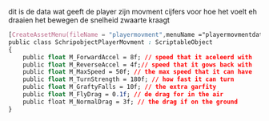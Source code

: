 dit is de data wat geeft de player zijn movment cijfers voor hoe het voelt eh draaien het bewegen de snelheid zwaarte kraagt
```css
[CreateAssetMenu(fileName = "playermovment",menuName ="playermovmentdata" , order = 1)]
public class SchripobjectPlayerMovment : ScriptableObject
{
    public float M_ForwardAccel = 8f; // speed that it aceleerd with
    public float M_ReverseAccel = 4f;// speed that it gows back with
    public float M_MaxSpeed = 50f; // the max speed that it can have
    public float M_TurnStrength = 180f; // how fast it can turn
    public float M_GraftyFalls = 10f; // the extra garfity 
    public float M_FlyDrag = 0.1f; // de drag for in the air
    public float M_NormalDrag = 3f; // the drag if on the ground
}
```
